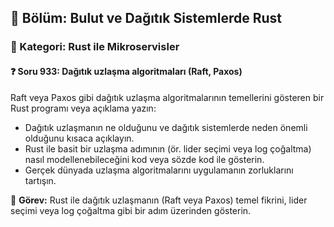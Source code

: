 ## 📘 Bölüm: Bulut ve Dağıtık Sistemlerde Rust
### 🔹 Kategori: Rust ile Mikroservisler
#### ❓ Soru 933: Dağıtık uzlaşma algoritmaları (Raft, Paxos)

Raft veya Paxos gibi dağıtık uzlaşma algoritmalarının temellerini gösteren bir Rust programı veya açıklama yazın:

- Dağıtık uzlaşmanın ne olduğunu ve dağıtık sistemlerde neden önemli olduğunu kısaca açıklayın.
- Rust ile basit bir uzlaşma adımının (ör. lider seçimi veya log çoğaltma) nasıl modellenebileceğini kod veya sözde kod ile gösterin.
- Gerçek dünyada uzlaşma algoritmalarını uygulamanın zorluklarını tartışın.

🔧 **Görev:** Rust ile dağıtık uzlaşmanın (Raft veya Paxos) temel fikrini, lider seçimi veya log çoğaltma gibi bir adım üzerinden gösterin.
